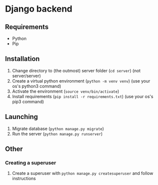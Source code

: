 # Django backend

## Requirements

- Python
- Pip

## Installation

1. Change directory to (the outmost) server folder (`cd server`) (not server/server)
2. Create a virtual python environment (`python -m venv venv`) (use your os's python3 command)
3. Activate the environment (`source venv/bin/activate`)
4. Install requirements (`pip install -r requirements.txt`) (use your os's pip3 command)

## Launching

1. Migrate database (`python manage.py migrate`)
2. Run the server (`python manage.py runserver`)

## Other

### Creating a superuser

1. Create a superuser with `python manage.py createsuperuser` and follow instructions
